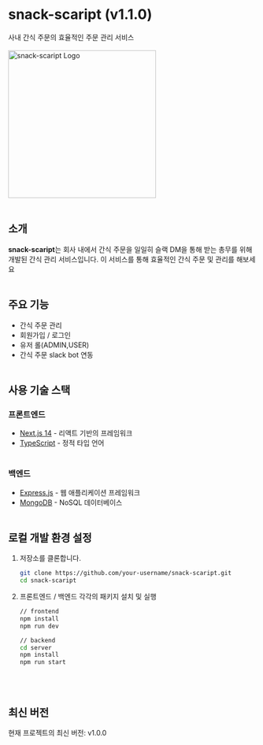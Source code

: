 # snack-scaript (v1.1.0)
사내 간식 주문의 효율적인 주문 관리 서비스
<br/>
<br/>
<img src="https://ifh.cc/g/aqmfp9.jpg" alt="snack-scaript Logo" width="300">
<br><br>
## 소개

**snack-scaript**는 회사 내에서 간식 주문을 일일히 슬랙 DM을 통해 받는 총무를 위해 개발된 간식 관리 서비스입니다.
이 서비스를 통해 효율적인 간식 주문 및 관리를 해보세요
<br><br>
## 주요 기능

- 간식 주문 관리
- 회원가입 / 로그인
- 유저 롤(ADMIN,USER)
- 간식 주문 slack bot 연동
<br><br>
## 사용 기술 스택

### 프론트엔드

- [Next.js 14](https://nextjs.org/) - 리액트 기반의 프레임워크
- [TypeScript](https://www.typescriptlang.org/) - 정적 타입 언어
<br><br>
### 백엔드

- [Express.js](https://expressjs.com/) - 웹 애플리케이션 프레임워크
- [MongoDB](https://www.mongodb.com/) - NoSQL 데이터베이스
<br><br>
## 로컬 개발 환경 설정

1. 저장소를 클론합니다.
   ```bash
   git clone https://github.com/your-username/snack-scaript.git
   cd snack-scaript

2. 프론트엔드 / 백엔드 각각의 패키지 설치 및 실행
    ```bash
   // frontend
   npm install
   npm run dev

   // backend
   cd server
   npm install
   npm run start

<br><br>
## 최신 버전
현재 프로젝트의 최신 버전: v1.0.0
